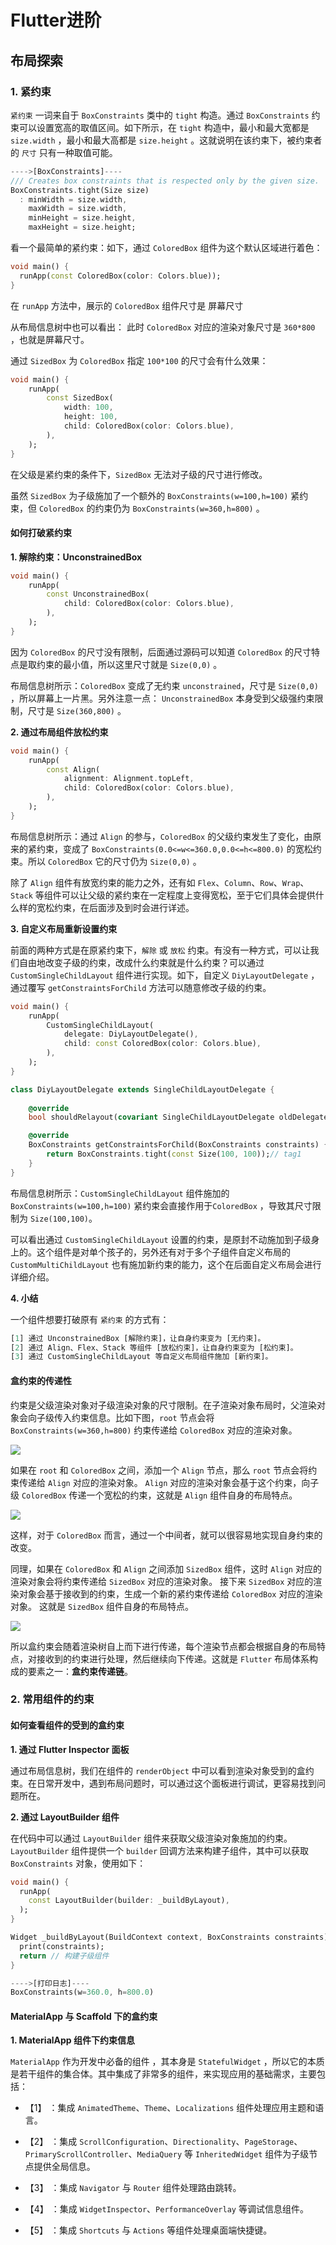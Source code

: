 # Flutter进阶

## 布局探索

### 1. 紧约束
`紧约束` 一词来自于 `BoxConstraints` 类中的 `tight` 构造。通过 `BoxConstraints` 约束可以设置宽高的取值区间。如下所示，在 `tight` 构造中，最小和最大宽都是 `size.width` ，最小和最大高都是 `size.height` 。这就说明在该约束下，被约束者的 `尺寸` 只有一种取值可能。
~~~dart
---->[BoxConstraints]----
/// Creates box constraints that is respected only by the given size.
BoxConstraints.tight(Size size)
  : minWidth = size.width,
    maxWidth = size.width,
    minHeight = size.height,
    maxHeight = size.height;
~~~
看一个最简单的紧约束：如下，通过 `ColoredBox` 组件为这个默认区域进行着色：
~~~dart
void main() {
  runApp(const ColoredBox(color: Colors.blue));
}
~~~
在 `runApp` 方法中，展示的 `ColoredBox` 组件尺寸是 屏幕尺寸

从布局信息树中也可以看出： 此时 `ColoredBox` 对应的渲染对象尺寸是 `360*800` ，也就是屏幕尺寸。

通过 `SizedBox` 为 `ColoredBox` 指定 `100*100` 的尺寸会有什么效果：
~~~dart
void main() {
    runApp(
        const SizedBox(
            width: 100,
            height: 100,
            child: ColoredBox(color: Colors.blue),
        ),
    );
}
~~~
在父级是紧约束的条件下，`SizedBox` 无法对子级的尺寸进行修改。

虽然 `SizedBox` 为子级施加了一个额外的 `BoxConstraints(w=100,h=100)` 紧约束，但 `ColoredBox` 的约束仍为 `BoxConstraints(w=360,h=800)` 。


#### 如何打破紧约束
**1. 解除约束：UnconstrainedBox**
~~~dart
void main() {
    runApp(
        const UnconstrainedBox(
            child: ColoredBox(color: Colors.blue),
        ),
    );
}
~~~
因为 `ColoredBox` 的尺寸没有限制，后面通过源码可以知道 `ColoredBox` 的尺寸特点是取约束的最小值，所以这里尺寸就是 `Size(0,0)` 。

布局信息树所示：`ColoredBox` 变成了无约束 `unconstrained`，尺寸是 `Size(0,0)` ，所以屏幕上一片黑。另外注意一点： `UnconstrainedBox` 本身受到父级强约束限制，尺寸是 `Size(360,800)` 。

**2. 通过布局组件放松约束**
~~~dart
void main() {
    runApp(
        const Align(
            alignment: Alignment.topLeft,
            child: ColoredBox(color: Colors.blue),
        ),
    );
}
~~~
布局信息树所示：通过 `Align` 的参与，`ColoredBox` 的父级约束发生了变化，由原来的紧约束，变成了 `BoxConstraints(0.0<=w<=360.0,0.0<=h<=800.0)` 的宽松约束。所以 `ColoredBox` 它的尺寸仍为 `Size(0,0)` 。

除了 `Align` 组件有放宽约束的能力之外，还有如 `Flex`、`Column`、`Row`、`Wrap`、`Stack` 等组件可以让父级的紧约束在一定程度上变得宽松，至于它们具体会提供什么样的宽松约束，在后面涉及到时会进行详述。

**3. 自定义布局重新设置约束**

前面的两种方式是在原紧约束下，`解除` 或 `放松` 约束。有没有一种方式，可以让我们自由地改变子级的约束，改成什么约束就是什么约束？可以通过 `CustomSingleChildLayout` 组件进行实现。如下，自定义 `DiyLayoutDelegate` ，通过覆写 `getConstraintsForChild` 方法可以随意修改子级的约束。
~~~dart
void main() {
    runApp(
        CustomSingleChildLayout(
            delegate: DiyLayoutDelegate(),
            child: const ColoredBox(color: Colors.blue),
        ),
    );
}

class DiyLayoutDelegate extends SingleChildLayoutDelegate {
  
    @override
    bool shouldRelayout(covariant SingleChildLayoutDelegate oldDelegate) => false;

    @override
    BoxConstraints getConstraintsForChild(BoxConstraints constraints) {
        return BoxConstraints.tight(const Size(100, 100));// tag1
    }
}
~~~
布局信息树所示：`CustomSingleChildLayout` 组件施加的 `BoxConstraints(w=100,h=100)` 紧约束会直接作用于`ColoredBox` ，导致其尺寸限制为 `Size(100,100)`。

可以看出通过 `CustomSingleChildLayout` 设置的约束，是原封不动施加到子级身上的。这个组件是对单个孩子的，另外还有对于多个子组件自定义布局的 `CustomMultiChildLayout` 也有施加新约束的能力，这个在后面自定义布局会进行详细介绍。

**4. 小结**

一个组件想要打破原有 `紧约束` 的方式有：
~~~dart
[1] 通过 UnconstrainedBox [解除约束]，让自身约束变为 [无约束]。
[2] 通过 Align、Flex、Stack 等组件 [放松约束]，让自身约束变为 [松约束]。
[3] 通过 CustomSingleChildLayout 等自定义布局组件施加 [新约束]。
~~~

#### 盒约束的传递性
约束是父级渲染对象对子级渲染对象的尺寸限制。在子渲染对象布局时，父渲染对象会向子级传入约束信息。比如下图，`root` 节点会将 `BoxConstraints(w=360,h=800)` 约束传递给 `ColoredBox` 对应的渲染对象。

![](https://technical-site.oss-cn-hangzhou.aliyuncs.com/Flutter/2411545729.png)

如果在 `root` 和 `ColoredBox` 之间，添加一个 `Align` 节点，那么 `root` 节点会将约束传递给 `Align` 对应的渲染对象。 `Align` 对应的渲染对象会基于这个约束，向子级 `ColoredBox` 传递一个宽松的约束，这就是 `Align` 组件自身的布局特点。

![](https://technical-site.oss-cn-hangzhou.aliyuncs.com/Flutter/2480076856.png)

这样，对于 `ColoredBox` 而言，通过一个中间者，就可以很容易地实现自身约束的改变。

同理，如果在 `ColoredBox` 和 `Align` 之间添加 `SizedBox` 组件，这时 `Align` 对应的渲染对象会将约束传递给 `SizedBox` 对应的渲染对象。 接下来 `SizedBox` 对应的渲染对象会基于接收到的约束，生成一个新的紧约束传递给 `ColoredBox` 对应的渲染对象。 这就是 `SizedBox` 组件自身的布局特点。

![](https://technical-site.oss-cn-hangzhou.aliyuncs.com/Flutter/959204337.png)

所以盒约束会随着渲染树自上而下进行传递，每个渲染节点都会根据自身的布局特点，对接收到的约束进行处理，然后继续向下传递。这就是 `Flutter` 布局体系构成的要素之一：**盒约束传递链**。

### 2. 常用组件的约束

#### 如何查看组件的受到的盒约束

**1. 通过 Flutter Inspector 面板**

通过布局信息树，我们在组件的 `renderObject` 中可以看到渲染对象受到的盒约束。在日常开发中，遇到布局问题时，可以通过这个面板进行调试，更容易找到问题所在。

**2. 通过 LayoutBuilder 组件**

在代码中可以通过 `LayoutBuilder` 组件来获取父级渲染对象施加的约束。`LayoutBuilder` 组件提供一个 `builder` 回调方法来构建子组件，其中可以获取 `BoxConstraints` 对象，使用如下：
~~~dart
void main() {
  runApp(
    const LayoutBuilder(builder: _buildByLayout),
  );
}

Widget _buildByLayout(BuildContext context, BoxConstraints constraints) {
  print(constraints);
  return // 构建子级组件
}

---->[打印日志]----
BoxConstraints(w=360.0, h=800.0)
~~~

#### MaterialApp 与 Scaffold 下的盒约束
**1. MaterialApp 组件下约束信息**

`MaterialApp` 作为开发中必备的组件 ，其本身是 `StatefulWidget` ，所以它的本质是若干组件的集合体。其中集成了非常多的组件，来实现应用的基础需求，主要包括：

- 【1】 ：集成 `AnimatedTheme`、`Theme`、`Localizations` 组件处理应用主题和语言。

- 【2】 ：集成 `ScrollConfiguration`、`Directionality`、`PageStorage`、`PrimaryScrollController`、`MediaQuery` 等 `InheritedWidget` 组件为子级节点提供全局信息。

- 【3】 ：集成 `Navigator` 与 `Router` 组件处理路由跳转。

- 【4】 ：集成 `WidgetInspector`、`PerformanceOverlay` 等调试信息组件。

- 【5】 ：集成 `Shortcuts` 与 `Actions` 等组件处理桌面端快捷键。













